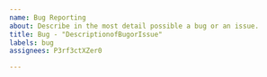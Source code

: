 ```yaml
---
name: Bug Reporting
about: Describe in the most detail possible a bug or an issue.
title: Bug - "DescriptionofBugorIssue"
labels: bug
assignees: P3rf3ctXZer0

---
```



